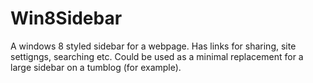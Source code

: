 Win8Sidebar
===========

A windows 8 styled sidebar for a webpage. Has links for sharing, site settigngs, searching etc. Could be used as a minimal replacement for a large sidebar on a tumblog (for example).
